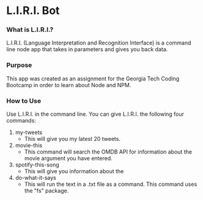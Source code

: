 # L.I.R.I. Bot

### What is L.I.R.I.?

L.I.R.I. (Language Interpretation and Recognition Interface) is a command line node app that takes in parameters and gives you back data.

### Purpose

This app was created as an assignment for the Georgia Tech Coding Bootcamp in order to learn about Node and NPM.

### How to Use

Use L.I.R.I. in the command line. You can give L.I.R.I. the following four commands:

1. my-tweets
	* This will give you my latest 20 tweets.
2. movie-this
	* This command will search the OMDB API for information about the movie argument you have entered. 
3. spotify-this-song
	* This will give you information about the 
4. do-what-it-says
	* This will run the text in a .txt file as a command. This command uses the "fs" package.

